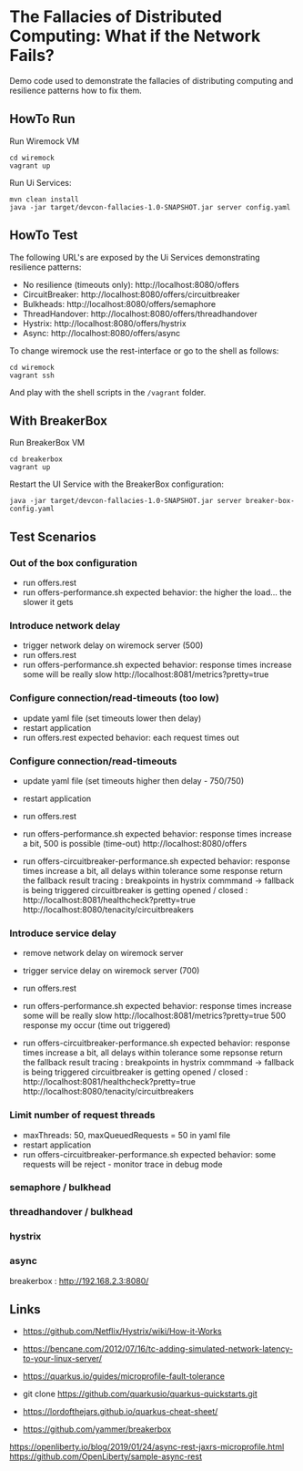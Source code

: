 # The Fallacies of Distributed Computing: What if the Network Fails?

Demo code used to demonstrate the fallacies of distributing computing and resilience patterns how to fix them.

## HowTo Run

Run Wiremock VM

```
cd wiremock
vagrant up
```

Run Ui Services:
```
mvn clean install
java -jar target/devcon-fallacies-1.0-SNAPSHOT.jar server config.yaml
```

## HowTo Test

The following URL's are exposed by the Ui Services demonstrating resilience patterns:

* No resilience (timeouts only): http://localhost:8080/offers
* CircuitBreaker: http://localhost:8080/offers/circuitbreaker
* Bulkheads: http://localhost:8080/offers/semaphore
* ThreadHandover: http://localhost:8080/offers/threadhandover
* Hystrix: http://localhost:8080/offers/hystrix
* Async: http://localhost:8080/offers/async

To change wiremock use the rest-interface or go to the shell as follows:
 ```
 cd wiremock
 vagrant ssh
 ```
 And play with the shell scripts in the ``/vagrant`` folder.

## With BreakerBox

Run BreakerBox VM
```
cd breakerbox
vagrant up
```

Restart the UI Service with the BreakerBox configuration:

```
java -jar target/devcon-fallacies-1.0-SNAPSHOT.jar server breaker-box-config.yaml
```

## Test Scenarios

### Out of the box configuration
- run offers.rest
- run offers-performance.sh
expected behavior: the higher the load... the slower it gets

### Introduce network delay
- trigger network delay on wiremock server (500)
- run offers.rest
- run offers-performance.sh
expected behavior: 
   response times increase some will be really slow
         http://localhost:8081/metrics?pretty=true 

### Configure connection/read-timeouts (too low)
- update yaml file (set timeouts lower then delay)
- restart application
- run offers.rest
expected behavior: each request times out

### Configure connection/read-timeouts
- update yaml file (set timeouts higher then delay - 750/750)
- restart application
- run offers.rest
- run offers-performance.sh
expected behavior: 
    response times increase a bit, 500 is possible (time-out)
          http://localhost:8080/offers
    

- run offers-circuitbreaker-performance.sh
expected behavior: 
    response times increase a bit, all delays within tolerance
    some response return the fallback result
    tracing : breakpoints in hystrix commmand -> fallback is being triggered
    circuitbreaker is getting opened / closed : 
           http://localhost:8081/healthcheck?pretty=true
           http://localhost:8080/tenacity/circuitbreakers

### Introduce service delay

- remove network delay on wiremock server
- trigger service delay on wiremock server (700)
- run offers.rest
- run offers-performance.sh
expected behavior: 
   response times increase some will be really slow
         http://localhost:8081/metrics?pretty=true
   500 response my occur (time out triggered)      
         
- run offers-circuitbreaker-performance.sh
expected behavior: 
    response times increase a bit, all delays within tolerance
    some repsonse return the fallback result
    tracing : breakpoints in hystrix commmand -> fallback is being triggered
    circuitbreaker is getting opened / closed : 
           http://localhost:8081/healthcheck?pretty=true
           http://localhost:8080/tenacity/circuitbreakers         

### Limit number of request threads

- maxThreads: 50, maxQueuedRequests = 50 in yaml file
- restart application
- run offers-circuitbreaker-performance.sh
expected behavior: 
     some requests will be reject - monitor trace in debug mode


### semaphore / bulkhead


### threadhandover / bulkhead


### hystrix


### async






breakerbox : http://192.168.2.3:8080/

## Links

- https://github.com/Netflix/Hystrix/wiki/How-it-Works
- https://bencane.com/2012/07/16/tc-adding-simulated-network-latency-to-your-linux-server/
- https://quarkus.io/guides/microprofile-fault-tolerance
- git clone https://github.com/quarkusio/quarkus-quickstarts.git
- https://lordofthejars.github.io/quarkus-cheat-sheet/

- https://github.com/yammer/breakerbox


https://openliberty.io/blog/2019/01/24/async-rest-jaxrs-microprofile.html
     https://github.com/OpenLiberty/sample-async-rest
